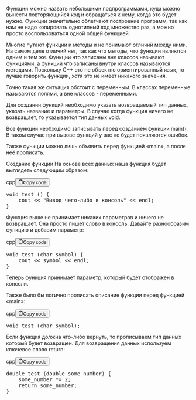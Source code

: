 <p>Функции можно назвать небольшими подпрограммами, куда можно вынести повторяющийся код и обращаться к нему, когда это будет нужно. 
Функции значительно облегчают построение программ, так как нам не надо копировать 
однотипный код множество раз, а можно просто воспользоваться одной общей функцией.</p>
<p>Многие путают функции и методы и не понимают отличий между ними. 
На самом деле отличий нет, так как что методы, что функции являются одним и тем же. 
Функции что записаны вне классов называют функциями, а функции что записаны внутри классов называются методами. 
Поскольку C++ это не объектно ориентированный язык, то лучше говорить функции, хотя это не имеет никакого значения.</p>
<p>Точно такая же ситуация обстоит с переменным. В классах переменные называются полями, а вне классов - переменными.</p>
<p>Для создания функций необходимо указать возвращаемый тип данных, указать название и параметры.
В случае когда функция ничего не возвращает, то указывается тип данных void.</p>
<p>Все функции необходимо записывать перед созданием функции main().
В таком случае при вызове функций у вас не будет появляются ошибок.</p>
<p>Также функции можно лишь объявить перед функцией «main», а после неё прописать.</p>
<p>Создание функции
На основе всех данных наша функция будет выглядеть следующим образом:</p>
<div class="code-element">
    <div class="lang-line">cpp<button class="copy-button"><svg stroke="currentColor" fill="none" stroke-width="2" viewBox="0 0 24 24" stroke-linecap="round" stroke-linejoin="round" class="h-4 w-4" height="1em" width="1em" xmlns="http://www.w3.org/2000/svg">
    <path d="M16 4h2a2 2 0 0 1 2 2v14a2 2 0 0 1-2 2H6a2 2 0 0 1-2-2V6a2 2 0 0 1 2-2h2"></path><rect x="8" y="2" width="8" height="4" rx="1" ry="1"></rect></svg>Copy code</button>
    </div>
    <div class="code"><div class="highlight"><pre><span></span><span class="kt">void</span><span class="w"> </span><span class="nf">test</span><span class="w"> </span><span class="p">()</span><span class="w"> </span><span class="p">{</span>
<span class="w">    </span><span class="n">cout</span><span class="w"> </span><span class="o">&lt;&lt;</span><span class="w"> </span><span class="s">&quot;Вывод чего-либо в консоль&quot;</span><span class="w"> </span><span class="o">&lt;&lt;</span><span class="w"> </span><span class="n">endl</span><span class="p">;</span>
<span class="p">}</span>
</pre></div></div>
</div>

<p>Функция выше не принимает никаких параметров и ничего не возвращает.
Она просто пишет слово в консоль. Давайте разнообразим функцию и добавим параметр:</p>
<div class="code-element">
    <div class="lang-line">cpp<button class="copy-button"><svg stroke="currentColor" fill="none" stroke-width="2" viewBox="0 0 24 24" stroke-linecap="round" stroke-linejoin="round" class="h-4 w-4" height="1em" width="1em" xmlns="http://www.w3.org/2000/svg">
    <path d="M16 4h2a2 2 0 0 1 2 2v14a2 2 0 0 1-2 2H6a2 2 0 0 1-2-2V6a2 2 0 0 1 2-2h2"></path><rect x="8" y="2" width="8" height="4" rx="1" ry="1"></rect></svg>Copy code</button>
    </div>
    <div class="code"><div class="highlight"><pre><span></span><span class="kt">void</span><span class="w"> </span><span class="nf">test</span><span class="w"> </span><span class="p">(</span><span class="kt">char</span><span class="w"> </span><span class="n">symbol</span><span class="p">)</span><span class="w"> </span><span class="p">{</span>
<span class="w">    </span><span class="n">cout</span><span class="w"> </span><span class="o">&lt;&lt;</span><span class="w"> </span><span class="n">symbol</span><span class="w"> </span><span class="o">&lt;&lt;</span><span class="w"> </span><span class="n">endl</span><span class="p">;</span>
<span class="p">}</span>
</pre></div></div>
</div>

<p>Теперь функция принимает параметр, который будет отображен в консоли.</p>
<p>Также было бы логично прописать описание функции перед функцией «main»:</p>
<div class="code-element">
    <div class="lang-line">cpp<button class="copy-button"><svg stroke="currentColor" fill="none" stroke-width="2" viewBox="0 0 24 24" stroke-linecap="round" stroke-linejoin="round" class="h-4 w-4" height="1em" width="1em" xmlns="http://www.w3.org/2000/svg">
    <path d="M16 4h2a2 2 0 0 1 2 2v14a2 2 0 0 1-2 2H6a2 2 0 0 1-2-2V6a2 2 0 0 1 2-2h2"></path><rect x="8" y="2" width="8" height="4" rx="1" ry="1"></rect></svg>Copy code</button>
    </div>
    <div class="code"><div class="highlight"><pre><span></span><span class="kt">void</span><span class="w"> </span><span class="nf">test</span><span class="w"> </span><span class="p">(</span><span class="kt">char</span><span class="w"> </span><span class="n">symbol</span><span class="p">);</span>
</pre></div></div>
</div>

<p>Если функция должна что-либо вернуть, то прописываем тип данных который будет возвращен.
Для возвращения данных используем ключевое слово return:</p>
<div class="code-element">
    <div class="lang-line">cpp<button class="copy-button"><svg stroke="currentColor" fill="none" stroke-width="2" viewBox="0 0 24 24" stroke-linecap="round" stroke-linejoin="round" class="h-4 w-4" height="1em" width="1em" xmlns="http://www.w3.org/2000/svg">
    <path d="M16 4h2a2 2 0 0 1 2 2v14a2 2 0 0 1-2 2H6a2 2 0 0 1-2-2V6a2 2 0 0 1 2-2h2"></path><rect x="8" y="2" width="8" height="4" rx="1" ry="1"></rect></svg>Copy code</button>
    </div>
    <div class="code"><div class="highlight"><pre><span></span><span class="kt">double</span><span class="w"> </span><span class="nf">test</span><span class="w"> </span><span class="p">(</span><span class="kt">double</span><span class="w"> </span><span class="n">some_number</span><span class="p">)</span><span class="w"> </span><span class="p">{</span>
<span class="w">    </span><span class="n">some_number</span><span class="w"> </span><span class="o">*=</span><span class="w"> </span><span class="mi">2</span><span class="p">;</span>
<span class="w">    </span><span class="k">return</span><span class="w"> </span><span class="n">some_number</span><span class="p">;</span>
<span class="p">}</span>
</pre></div></div>
</div>